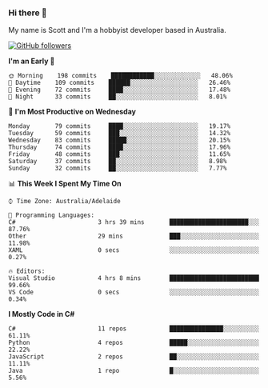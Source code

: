 ### Hi there 👋

My name is Scott and I'm a hobbyist developer based in Australia.

[![GitHub followers](https://img.shields.io/github/followers/puppetsw?label=Follow&style=social)](https://github.com/puppetsw?tab=followers)

<!--START_SECTION:waka-->
**I'm an Early 🐤** 

```text
🌞 Morning    198 commits    ████████████░░░░░░░░░░░░░   48.06% 
🌆 Daytime    109 commits    ██████░░░░░░░░░░░░░░░░░░░   26.46% 
🌃 Evening    72 commits     ████░░░░░░░░░░░░░░░░░░░░░   17.48% 
🌙 Night      33 commits     ██░░░░░░░░░░░░░░░░░░░░░░░   8.01%

```
📅 **I'm Most Productive on Wednesday** 

```text
Monday       79 commits     ████░░░░░░░░░░░░░░░░░░░░░   19.17% 
Tuesday      59 commits     ███░░░░░░░░░░░░░░░░░░░░░░   14.32% 
Wednesday    83 commits     █████░░░░░░░░░░░░░░░░░░░░   20.15% 
Thursday     74 commits     ████░░░░░░░░░░░░░░░░░░░░░   17.96% 
Friday       48 commits     ███░░░░░░░░░░░░░░░░░░░░░░   11.65% 
Saturday     37 commits     ██░░░░░░░░░░░░░░░░░░░░░░░   8.98% 
Sunday       32 commits     ██░░░░░░░░░░░░░░░░░░░░░░░   7.77%

```


📊 **This Week I Spent My Time On** 

```text
⌚︎ Time Zone: Australia/Adelaide

💬 Programming Languages: 
C#                       3 hrs 39 mins       ██████████████████████░░░   87.76% 
Other                    29 mins             ███░░░░░░░░░░░░░░░░░░░░░░   11.98% 
XAML                     0 secs              ░░░░░░░░░░░░░░░░░░░░░░░░░   0.27%

🔥 Editors: 
Visual Studio            4 hrs 8 mins        █████████████████████████   99.66% 
VS Code                  0 secs              ░░░░░░░░░░░░░░░░░░░░░░░░░   0.34%

```

**I Mostly Code in C#** 

```text
C#                       11 repos            ███████████████░░░░░░░░░░   61.11% 
Python                   4 repos             █████░░░░░░░░░░░░░░░░░░░░   22.22% 
JavaScript               2 repos             ██░░░░░░░░░░░░░░░░░░░░░░░   11.11% 
Java                     1 repo              █░░░░░░░░░░░░░░░░░░░░░░░░   5.56%

```



<!--END_SECTION:waka-->

<!--
**puppetsw/puppetsw** is a ✨ _special_ ✨ repository because its `README.md` (this file) appears on your GitHub profile.

Here are some ideas to get you started:

- 🔭 I’m currently working on ...
- 🌱 I’m currently learning ...
- 👯 I’m looking to collaborate on ...
- 🤔 I’m looking for help with ...
- 💬 Ask me about ...
- 📫 How to reach me: ...
- 😄 Pronouns: ...
- ⚡ Fun fact: ...
-->
